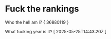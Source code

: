 # Fuck the rankings

Who the hell am I?
{ 36880119 }

What fucking year is it?
[ 2025-05-25T14:43:20Z ]
